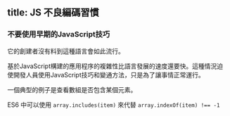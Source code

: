 title: JS 不良編碼習慣
---

### 不要使用早期的JavaScript技巧

它的創建者沒有料到這種語言會如此流行。

基於JavaScript構建的應用程序的複雜性比語言發展的速度還要快。這種情況迫使開發人員使用JavaScript技巧和變通方法，只是為了讓事情正常運行。

一個典型的例子是查看數組是否包含某個元素。

ES6 中可以使用 `array.includes(item)` 來代替 `array.indexOf(item) !== -1`  